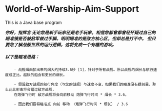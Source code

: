 # World-of-Warship-Aim-Support
This is a Java base program

___你好，指挥官
无论您是新手玩家还是老手玩家，相信您都曾都曾经怀疑过自己的瞄准镜是否被敌军做过手脚。明明瞄准的是敌方核心区，但却总是打不中。
但只要您了解战舰世界的运行逻辑，这将变成一个有趣的游戏。___

##### 以下是瞄准思路：
        - 战舰烟囱拍出来的烟大约持续3.6秒 [1]，针对于所有战舰。所以战舰的烟长与航行速度成正比。越快的船会有更长的烟长。
        
        - 假设敌方战舰的航行角度（与您的战舰）与速度不变，如果我们的瞄准没有提前量，那么此此射击将会错过敌方战舰，
        在炮弹飞行时 敌方战舰将会向前移动 炮弹飞行时间 * 烟长 * 3.6。
        
        - 因此我们要将瞄准点 向前 移动 （炮弹飞行时间 * 烟长） / 3.6

